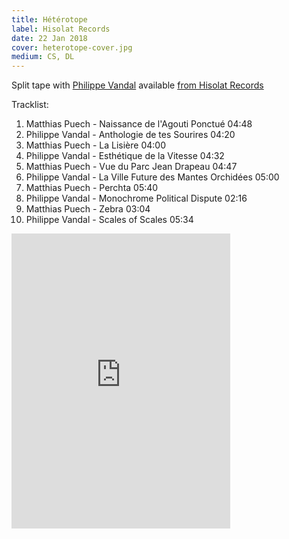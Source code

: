 ```yaml
---
title: Hétérotope
label: Hisolat Records
date: 22 Jan 2018
cover: heterotope-cover.jpg
medium: CS, DL
---
```


Split tape with [Philippe Vandal](http://www.philippevandal.com/)
available [from Hisolat
Records](https://hisolat.bandcamp.com/album/h-t-rotope)

Tracklist:

1. Matthias Puech - Naissance de l'Agouti Ponctué 04:48
2. Philippe Vandal - Anthologie de tes Sourires 04:20
3. Matthias Puech - La Lisière 04:00
4. Philippe Vandal - Esthétique de la Vitesse 04:32
5. Matthias Puech - Vue du Parc Jean Drapeau 04:47
6. Philippe Vandal - La Ville Future des Mantes Orchidées 05:00
7. Matthias Puech - Perchta 05:40
8. Philippe Vandal - Monochrome Political Dispute 02:16
9. Matthias Puech - Zebra 03:04
10. Philippe Vandal - Scales of Scales 05:34

<iframe style="border: 0; width: 350px; height: 472px;" src="https://bandcamp.com/EmbeddedPlayer/album=129224542/size=large/bgcol=ffffff/linkcol=0687f5/artwork=none/transparent=true/" seamless><a href="http://hisolat.bandcamp.com/album/h-t-rotope">Hétérotope by Matthias Puech, Philippe Vandal</a></iframe>